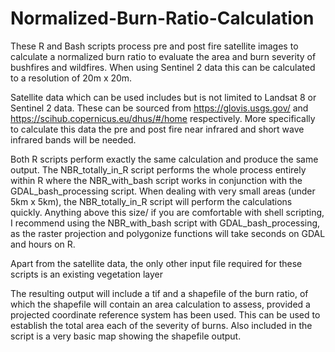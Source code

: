 # Normalized-Burn-Ratio-Calculation
These R and Bash scripts process pre and post fire satellite images to calculate a normalized burn ratio to evaluate the area and burn severity
of bushfires and wildfires. When using Sentinel 2 data this can be calculated to a resolution of 20m x 20m.

Satellite data which can be used includes but is not limited to Landsat 8 or Sentinel 2 data. These can be sourced from
https://glovis.usgs.gov/ and https://scihub.copernicus.eu/dhus/#/home respectively. 
More specifically to calculate this data the pre and post fire near infrared and short wave infrared bands will be needed. 

Both R scripts perform exactly the same calculation and produce the same output. The NBR_totally_in_R script performs the whole process
entirely within R where the NBR_with_bash script works in conjunction with the GDAL_bash_processing script. When dealing with very small areas
(under 5km x 5km), the NBR_totally_in_R script will perform the calculations quickly. Anything above this size/ if you are comfortable with
shell scripting, I recommend using the NBR_with_bash script with GDAL_bash_processing, as the raster projection and polygonize functions will
take seconds on GDAL and hours on R. 

Apart from the satellite data, the only other input file required for these scripts is an existing vegetation layer

The resulting output will include a tif and a shapefile of the burn ratio, of which the shapefile will contain an area calculation to 
assess, provided a projected coordinate reference system has been used. This can be used to establish the total area each of the severity of
burns. Also included in the script is a very basic map showing the shapefile output.

